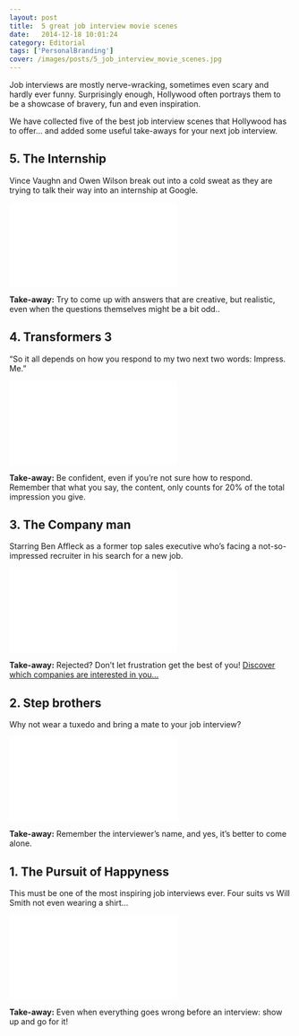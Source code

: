```yaml
---
layout: post
title:  5 great job interview movie scenes
date:   2014-12-18 10:01:24
category: Editorial
tags: ['PersonalBranding']
cover: /images/posts/5_job_interview_movie_scenes.jpg
---
```

<p class="intro">Job interviews are mostly nerve-wracking, sometimes even scary and hardly ever  funny. Surprisingly enough, Hollywood often portrays them to be a showcase of bravery, fun and even inspiration.

We have collected five of the best job interview scenes that Hollywood has to offer... and added some useful take-aways for your next job interview.</p>

<!--more-->

## 5. The Internship

Vince Vaughn and Owen Wilson break out into a cold sweat as they are trying to talk their way into an internship at Google. 

<iframe class="youtube" src="//www.youtube.com/embed/XYG6tAMWFIo?rel=0&showinfo=0" frameborder="0" allowfullscreen></iframe>

**Take-away:** Try to come up with answers that are creative, but realistic, even when the questions themselves might be a bit odd..

## 4. Transformers 3 

“So it all depends on how you respond to my two next two words: Impress. Me.”

<iframe class="youtube" src="//www.youtube.com/embed/H7eWZFgo2xI?start=97?rel=0&showinfo=0" frameborder="0" allowfullscreen></iframe>

**Take-away:** Be confident, even if you’re not sure how to respond. Remember that what you say, the content, only counts for 20% of the total impression you give.

## 3. The Company man  

Starring Ben Affleck as a former top sales executive who’s facing a not-so-impressed recruiter in his search for a new job.

<iframe class="youtube" src="//www.youtube.com/embed/NmzTGbPuyEU?rel=0&showinfo=0" frameborder="0" allowfullscreen></iframe>


**Take-away:** Rejected? Don’t let frustration get the best of you! <a href="https://www.magnet.me/?utm_source=blog&utm_medium=blogpost&utm_term=job-interview-scenes&utm_campaign=article
" target="_blank">Discover which companies are interested in you…</a>

## 2. Step brothers

Why not wear a tuxedo and bring a mate to your job interview?

<iframe class="youtube" src="//www.youtube.com/embed/0EjqOCpM7d8?rel=0&showinfo=0" frameborder="0" allowfullscreen></iframe>

**Take-away:** Remember the interviewer’s name, and yes, it’s better to come alone.

## 1. The Pursuit of Happyness

This must be one of the most inspiring job interviews ever. Four suits vs Will Smith not even wearing a shirt… 

<iframe class="youtube" src="//www.youtube.com/embed/gHXKitKAT1E?start=10&rel=0&showinfo=0" frameborder="0" allowfullscreen></iframe>

**Take-away:** Even when everything goes wrong before an interview: show up and go for it!



